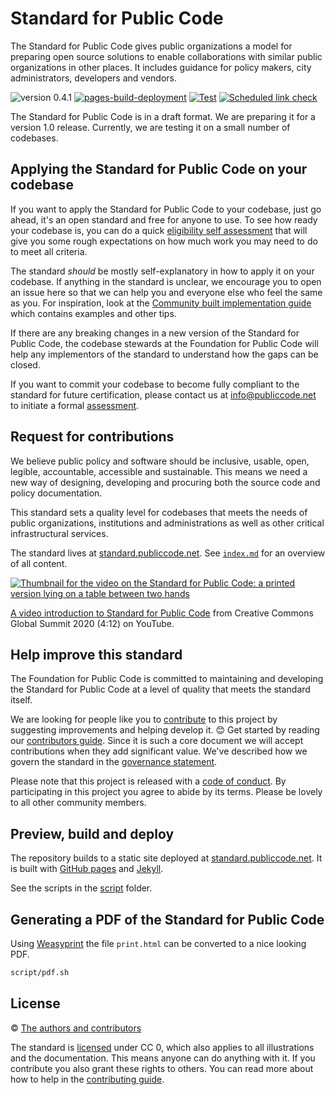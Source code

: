 # Standard for Public Code

<!-- SPDX-License-Identifier: CC0-1.0 -->
<!-- SPDX-FileCopyrightText: 2019-2022 The Foundation for Public Code <info@publiccode.net>, https://standard.publiccode.net/AUTHORS -->

The Standard for Public Code gives public organizations a model for preparing open source solutions to enable collaborations with similar public organizations in other places.
It includes guidance for policy makers, city administrators, developers and vendors.

![version 0.4.1](https://img.shields.io/badge/version-0.4.1-yellow.svg)
[![pages-build-deployment](https://github.com/publiccodenet/standard/actions/workflows/pages/pages-build-deployment/badge.svg)](https://github.com/publiccodenet/standard/actions/workflows/pages/pages-build-deployment)
[![Test](https://github.com/publiccodenet/standard/actions/workflows/test.yml/badge.svg)](https://github.com/publiccodenet/standard/actions/workflows/test.yml)
[![Scheduled link check](https://github.com/publiccodenet/standard/actions/workflows/link-check.yml/badge.svg)](https://github.com/publiccodenet/standard/actions/workflows/link-check.yml)

The Standard for Public Code is in a draft format.
We are preparing it for a version 1.0 release.
Currently, we are testing it on a small number of codebases.

## Applying the Standard for Public Code on your codebase

If you want to apply the Standard for Public Code to your codebase, just go ahead, it's an open standard and free for anyone to use.
To see how ready your codebase is, you can do a quick [eligibility self assessment](https://publiccodenet.github.io/assessment-eligibility) that will give you some rough expectations on how much work you may need to do to meet all criteria.

The standard *should* be mostly self-explanatory in how to apply it on your codebase.
If anything in the standard is unclear, we encourage you to open an issue here so that we can help you and everyone else who feel the same as you.
For inspiration, look at the [Community built implementation guide](https://publiccodenet.github.io/community-implementation-guide-standard/) which contains examples and other tips.

If there are any breaking changes in a new version of the Standard for Public Code, the codebase stewards at the Foundation for Public Code will help any implementors of the standard to understand how the gaps can be closed.

If you want to commit your codebase to become fully compliant to the standard for future certification, please contact us at <info@publiccode.net> to initiate a formal [assessment](https://about.publiccode.net/activities/codebase-stewardship/lifecycle-diagram.html#assessment).

## Request for contributions

We believe public policy and software should be inclusive, usable, open, legible, accountable, accessible and sustainable.
This means we need a new way of designing, developing and procuring both the source code and policy documentation.

This standard sets a quality level for codebases that meets the needs of public organizations, institutions and administrations as well as other critical infrastructural services.

The standard lives at [standard.publiccode.net](https://standard.publiccode.net/).
See [`index.md`](index.md) for an overview of all content.

[![Thumbnail for the video on the Standard for Public Code: a printed version lying on a table between two hands](https://img.youtube.com/vi/QWt6vB-cipE/mqdefault.jpg)](https://www.youtube.com/watch?v=QWt6vB-cipE)

[A video introduction to Standard for Public Code](https://www.youtube.com/watch?v=QWt6vB-cipE) from Creative Commons Global Summit 2020 (4:12) on YouTube.

## Help improve this standard

The Foundation for Public Code is committed to maintaining and developing the Standard for Public Code at a level of quality that meets the standard itself.

We are looking for people like you to [contribute](CONTRIBUTING.md) to this project by suggesting improvements and helping develop it. 😊
Get started by reading our [contributors guide](CONTRIBUTING.md).
Since it is such a core document we will accept contributions when they add significant value.
We've described how we govern the standard in the [governance statement](GOVERNANCE.md).

Please note that this project is released with a [code of conduct](CODE_OF_CONDUCT.md).
By participating in this project you agree to abide by its terms.
Please be lovely to all other community members.

## Preview, build and deploy

The repository builds to a static site deployed at [standard.publiccode.net](https://standard.publiccode.net/).
It is built with [GitHub pages](https://pages.github.com) and [Jekyll](https://jekyllrb.com/).

See the scripts in the [script](https://github.com/publiccodenet/standard/tree/main/script) folder.

## Generating a PDF of the Standard for Public Code

Using [Weasyprint](https://weasyprint.org/) the file `print.html` can be converted to a nice looking PDF.

```bash
script/pdf.sh
```

## License

© [The authors and contributors](AUTHORS.md)

The standard is [licensed](LICENSE) under CC 0, which also applies to all illustrations and the documentation.
This means anyone can do anything with it.
If you contribute you also grant these rights to others.
You can read more about how to help in the [contributing guide](CONTRIBUTING.md).
